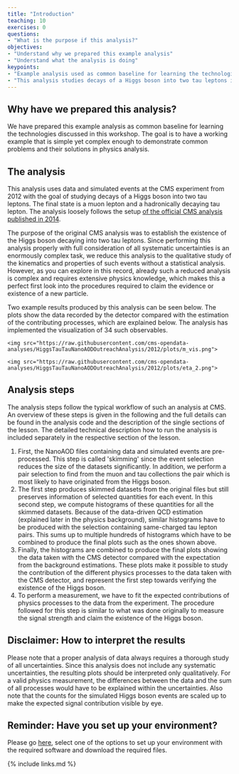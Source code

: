 ```yaml
---
title: "Introduction"
teaching: 10
exercises: 0
questions:
- "What is the purpose if this analysis?"
objectives:
- "Understand why we prepared this example analysis"
- "Understand what the analysis is doing"
keypoints:
- "Example analysis used as common baseline for learning the technologies discussed at the workshop"
- "This analysis studies decays of a Higgs boson into two tau leptons in the final state of a muon lepton and a hadronically decayed tau lepton"
---
```


## Why have we prepared this analysis?

We have prepared this example analysis as common baseline for learning the technologies discussed in this workshop. The goal is to have a working example that is simple yet complex enough to demonstrate common problems and their solutions in physics analysis.

## The analysis

This analysis uses data and simulated events at the CMS experiment from 2012 with the goal of studying decays of a Higgs boson into two tau leptons. The final state is a muon lepton and a hadronically decaying tau lepton. The analysis loosely follows the setup [of the official CMS analysis published in 2014](http://cms-results.web.cern.ch/cms-results/public-results/publications/HIG-13-004/index.html).

The purpose of the original CMS analysis was to establish the existence of the Higgs boson decaying into two tau leptons. Since performing this analysis properly with full consideration of all systematic uncertainties is an enormously complex task, we reduce this analysis to the qualitative study of the kinematics and properties of such events without a statistical analysis. However, as you can explore in this record, already such a reduced analysis is complex and requires extensive physics knowledge, which makes this a perfect first look into the procedures required to claim the evidence or existence of a new particle.

Two example results produced by this analysis can be seen below. The plots show the data recorded by the detector compared with the estimation of the contributing processes, which are explained below. The analysis has implemented the visualization of 34 such observables.

<div class="row">
  <div class="col-md-6">

    <img src="https://raw.githubusercontent.com/cms-opendata-analyses/HiggsTauTauNanoAODOutreachAnalysis/2012/plots/m_vis.png">

  </div>
  <div class="col-md-6">

    <img src="https://raw.githubusercontent.com/cms-opendata-analyses/HiggsTauTauNanoAODOutreachAnalysis/2012/plots/eta_2.png">

  </div>
</div>

## Analysis steps

The analysis steps follow the typical workflow of such an analysis at CMS. An overview of these steps is given in the following and the full details can be found in the analysis code and the description of the single sections of the lesson. The detailed technical description how to run the analysis is included separately in the respective section of the lesson.

1. First, the NanoAOD files containing data and simulated events are pre-processed. This step is called 'skimming' since the event selection reduces the size of the datasets significantly. In addition, we perform a pair selection to find from the muon and tau collections the pair which is most likely to have originated from the Higgs boson.
2. The first step produces skimmed datasets from the original files but still preserves information of selected quantities for each event. In this second step, we compute histograms of these quantities for all the skimmed datasets. Because of the data-driven QCD estimation (explained later in the physics background), similar histograms have to be produced with the selection containing same-charged tau lepton pairs. This sums up to multiple hundreds of histograms which have to be combined to produce the final plots such as the ones shown above.
3. Finally, the histograms are combined to produce the final plots showing the data taken with the CMS detector compared with the expectation from the background estimations. These plots make it possible to study the contribution of the different physics processes to the data taken with the CMS detector, and represent the first step towards verifying the existence of the Higgs boson.
4. To perform a measurement, we have to fit the expected contributions of physics processes to the data from the experiment. The procedure followed for this step is similar to what was done originally to measure the signal strength and claim the existence of the Higgs boson.

## Disclaimer: How to interpret the results

Please note that a proper analysis of data always requires a thorough study of all uncertainties. Since this analysis does not include any systematic uncertainties, the resulting plots should be interpreted only qualitatively. For a valid physics measurement, the differences between the data and the sum of all processes would have to be explained within the uncertainties. Also note that the counts for the simulated Higgs boson events are scaled up to make the expected signal contribution visible by eye.

## Reminder: Have you set up your environment?

Please go [here](../setup.html), select one of the options to set up your environment with the required software and download the required files.

{% include links.md %}

